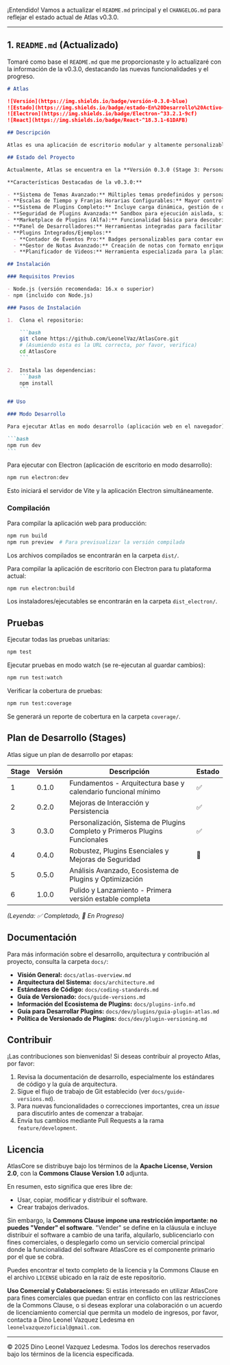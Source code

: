 ¡Entendido! Vamos a actualizar el `README.md` principal y el `CHANGELOG.md` para reflejar el estado actual de Atlas v0.3.0.

---

## 1. `README.md` (Actualizado)

Tomaré como base el `README.md` que me proporcionaste y lo actualizaré con la información de la v0.3.0, destacando las nuevas funcionalidades y el progreso.

````markdown
# Atlas

![Versión](https://img.shields.io/badge/versión-0.3.0-blue)
![Estado](https://img.shields.io/badge/estado-En%20Desarrollo%20Activo-green)
![Electron](https://img.shields.io/badge/Electron-^33.2.1-9cf)
![React](https://img.shields.io/badge/React-^18.3.1-61DAFB)

## Descripción

Atlas es una aplicación de escritorio modular y altamente personalizable diseñada para la gestión avanzada del tiempo y la organización de tareas. Su arquitectura, basada en un sistema de eventos y un robusto núcleo extensible mediante plugins, permite a los usuarios adaptar la aplicación a sus flujos de trabajo específicos y a los desarrolladores crear nuevas funcionalidades de manera integrada.

## Estado del Proyecto

Actualmente, Atlas se encuentra en la **Versión 0.3.0 (Stage 3: Personalización y Primeros Plugins)**. Esta versión introduce mejoras significativas en la personalización, un sistema de plugins completo con capacidades de seguridad avanzadas, y los primeros plugins funcionales que demuestran la potencia de la plataforma.

**Características Destacadas de la v0.3.0:**

- **Sistema de Temas Avanzado:** Múltiples temas predefinidos y personalización de la apariencia.
- **Escalas de Tiempo y Franjas Horarias Configurables:** Mayor control sobre la densidad visual del calendario.
- **Sistema de Plugins Completo:** Incluye carga dinámica, gestión de dependencias, API Core robusta, y un sistema de UI extensible.
- **Seguridad de Plugins Avanzada:** Sandbox para ejecución aislada, sistema de permisos granular, monitoreo de recursos y auditoría.
- **Marketplace de Plugins (Alfa):** Funcionalidad básica para descubrir, instalar y gestionar plugins (se expandirá en futuras versiones).
- **Panel de Desarrolladores:** Herramientas integradas para facilitar la depuración y el desarrollo de plugins, incluyendo un Event Debugger mejorado.
- **Plugins Integrados/Ejemplos:**
  - **Contador de Eventos Pro:** Badges personalizables para contar eventos en el calendario.
  - **Gestor de Notas Avanzado:** Creación de notas con formato enriquecido y vinculación a eventos del calendario.
  - **Planificador de Videos:** Herramienta especializada para la planificación de contenido de video.

## Instalación

### Requisitos Previos

- Node.js (versión recomendada: 16.x o superior)
- npm (incluido con Node.js)

### Pasos de Instalación

1.  Clona el repositorio:

    ```bash
    git clone https://github.com/LeonelVaz/AtlasCore.git
    # (Asumiendo esta es la URL correcta, por favor, verifica)
    cd AtlasCore
    ```

2.  Instala las dependencias:
    ```bash
    npm install
    ```

## Uso

### Modo Desarrollo

Para ejecutar Atlas en modo desarrollo (aplicación web en el navegador):

```bash
npm run dev
```
````

Para ejecutar con Electron (aplicación de escritorio en modo desarrollo):

```bash
npm run electron:dev
```

Esto iniciará el servidor de Vite y la aplicación Electron simultáneamente.

### Compilación

Para compilar la aplicación web para producción:

```bash
npm run build
npm run preview  # Para previsualizar la versión compilada
```

Los archivos compilados se encontrarán en la carpeta `dist/`.

Para compilar la aplicación de escritorio con Electron para tu plataforma actual:

```bash
npm run electron:build
```

Los instaladores/ejecutables se encontrarán en la carpeta `dist_electron/`.

## Pruebas

Ejecutar todas las pruebas unitarias:

```bash
npm test
```

Ejecutar pruebas en modo watch (se re-ejecutan al guardar cambios):

```bash
npm run test:watch
```

Verificar la cobertura de pruebas:

```bash
npm run test:coverage
```

Se generará un reporte de cobertura en la carpeta `coverage/`.

## Plan de Desarrollo (Stages)

Atlas sigue un plan de desarrollo por etapas:

| Stage | Versión | Descripción                                                                 | Estado |
| ----- | ------- | --------------------------------------------------------------------------- | ------ |
| 1     | 0.1.0   | Fundamentos - Arquitectura base y calendario funcional mínimo               | ✅     |
| 2     | 0.2.0   | Mejoras de Interacción y Persistencia                                       | ✅     |
| 3     | 0.3.0   | Personalización, Sistema de Plugins Completo y Primeros Plugins Funcionales | ✅     |
| 4     | 0.4.0   | Robustez, Plugins Esenciales y Mejoras de Seguridad                         | 🚧     |
| 5     | 0.5.0   | Análisis Avanzado, Ecosistema de Plugins y Optimización                     |        |
| 6     | 1.0.0   | Pulido y Lanzamiento - Primera versión estable completa                     |        |

_(Leyenda: ✅ Completado, 🚧 En Progreso)_

## Documentación

Para más información sobre el desarrollo, arquitectura y contribución al proyecto, consulta la carpeta `docs/`:

- **Visión General:** `docs/atlas-overview.md`
- **Arquitectura del Sistema:** `docs/architecture.md`
- **Estándares de Código:** `docs/coding-standards.md`
- **Guía de Versionado:** `docs/guide-versions.md`
- **Información del Ecosistema de Plugins:** `docs/plugins-info.md`
- **Guía para Desarrollar Plugins:** `docs/dev/plugins/guia-plugin-atlas.md`
- **Política de Versionado de Plugins:** `docs/dev/plugin-versioning.md`

## Contribuir

¡Las contribuciones son bienvenidas! Si deseas contribuir al proyecto Atlas, por favor:

1.  Revisa la documentación de desarrollo, especialmente los estándares de código y la guía de arquitectura.
2.  Sigue el flujo de trabajo de Git establecido (ver `docs/guide-versions.md`).
3.  Para nuevas funcionalidades o correcciones importantes, crea un _issue_ para discutirlo antes de comenzar a trabajar.
4.  Envía tus cambios mediante Pull Requests a la rama `feature/development`.

## Licencia

AtlasCore se distribuye bajo los términos de la **Apache License, Version 2.0**, con la **Commons Clause Version 1.0** adjunta.

En resumen, esto significa que eres libre de:

- Usar, copiar, modificar y distribuir el software.
- Crear trabajos derivados.

Sin embargo, la **Commons Clause impone una restricción importante: no puedes "Vender" el software**. "Vender" se define en la cláusula e incluye distribuir el software a cambio de una tarifa, alquilarlo, sublicenciarlo con fines comerciales, o desplegarlo como un servicio comercial principal donde la funcionalidad del software AtlasCore es el componente primario por el que se cobra.

Puedes encontrar el texto completo de la licencia y la Commons Clause en el archivo `LICENSE` ubicado en la raíz de este repositorio.

**Uso Comercial y Colaboraciones:**
Si estás interesado en utilizar AtlasCore para fines comerciales que puedan entrar en conflicto con las restricciones de la Commons Clause, o si deseas explorar una colaboración o un acuerdo de licenciamiento comercial que permita un modelo de ingresos, por favor, contacta a Dino Leonel Vazquez Ledesma en `leonelvazquezoficial@gmail.com`.

---

© 2025 Dino Leonel Vazquez Ledesma. Todos los derechos reservados bajo los términos de la licencia especificada.
